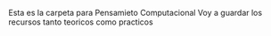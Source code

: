 Esta es la carpeta para Pensamieto Computacional
Voy a guardar los recursos tanto teoricos como practicos
